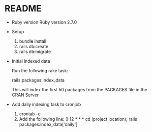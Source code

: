 # README

* Ruby version
	Ruby version 2.7.0

* Setup
	
	1. bundle install
	2. rails db:create
	3. rails db:migrate

* Initial indexed data

	Run the following rake task:

	rails packages:index_data

	This will index the first 50 packages from the PACKAGES file in the CRAN Server

* Add daily indexing task to cronjob

	1. crontab -e
	2. Add the following line:
		0 12 * * * cd (project location); rails packages:index_data['daily']